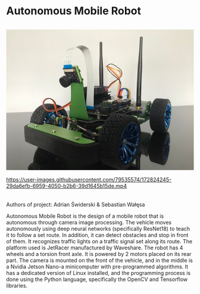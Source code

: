 # Autonomous Mobile Robot
######
######

<img src="Images/JetRacer.jpg">


https://user-images.githubusercontent.com/79535574/172824245-29da6efb-6959-4050-b2b6-39d1645b15de.mp4
######
######
Authors of project: Adrian Świderski & Sebastian Wałęsa
  
Autonomous Mobile Robot is the design of a mobile robot that is autonomous through camera image processing. The vehicle moves autonomously using deep neural networks (specifically ResNet18) to teach it to follow a set route. In addition, it can detect obstacles and stop in front of them. It recognizes traffic lights on a traffic signal set along its route. The platform used is JetRacer manufactured by Waveshare. The robot has 4 wheels and a torsion front axle. It is powered by 2 motors placed on its rear part. The camera is mounted on the front of the vehicle, and in the middle is a Nvidia Jetson Nano-a minicomputer with pre-programmed algorithms. It has a dedicated version of Linux installed, and the programming process is done using the Python language, specifically the OpenCV and Tensorflow libraries.
